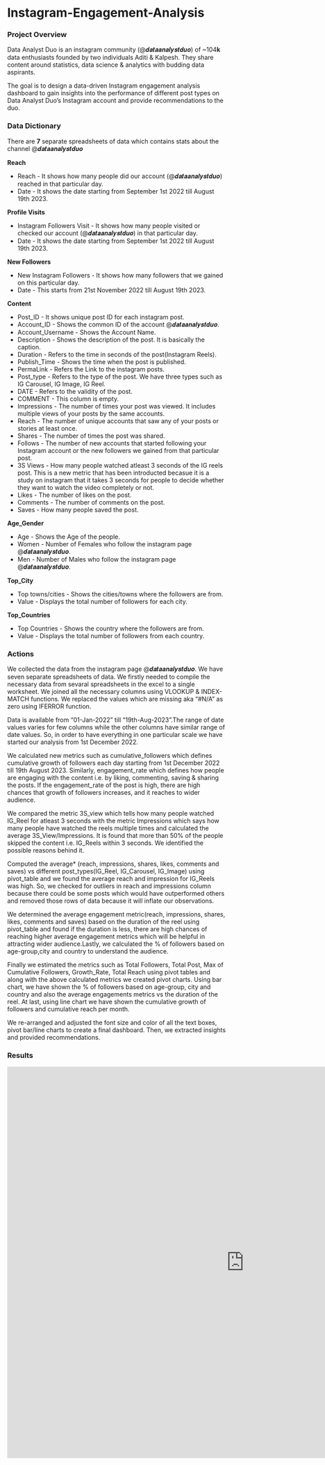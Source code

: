 # Instagram-Engagement-Analysis

### Project Overview

Data Analyst Duo is an instagram community (@𝒅𝒂𝒕𝒂𝒂𝒏𝒂𝒍𝒚𝒔𝒕𝒅𝒖𝒐) of ~104𝐤 data enthusiasts founded by two individuals Aditi & Kalpesh. They share content around statistics, data science & analytics with budding data aspirants.

The goal is to design a data-driven Instagram engagement analysis dashboard to gain insights into the performance of different post types on Data Analyst Duo’s Instagram account and provide recommendations to the duo.

### Data Dictionary

There are **7** separate spreadsheets of data which contains stats about the channel @𝒅𝒂𝒕𝒂𝒂𝒏𝒂𝒍𝒚𝒔𝒕𝒅𝒖𝒐

**Reach**

* Reach - It shows how many people did our account (@𝒅𝒂𝒕𝒂𝒂𝒏𝒂𝒍𝒚𝒔𝒕𝒅𝒖𝒐) reached in that particular day.
* Date - It shows the date starting from September 1st 2022 till August 19th 2023.

**Profile Visits**

* Instagram Followers Visit - It shows how many people visited or checked our account (@𝒅𝒂𝒕𝒂𝒂𝒏𝒂𝒍𝒚𝒔𝒕𝒅𝒖𝒐) in that particular day.
* Date - It shows the date starting from September 1st 2022 till August 19th 2023.

**New Followers**

* New Instagram Followers - It shows how many followers that we gained on this particular day.
* Date - This starts from 21st November 2022 till August 19th 2023.

**Content**

* Post_ID - It shows unique post ID for each instagram post.
* Account_ID - Shows the common ID of the account @𝒅𝒂𝒕𝒂𝒂𝒏𝒂𝒍𝒚𝒔𝒕𝒅𝒖𝒐.
* Account_Username - Shows the Account Name.
* Description - Shows the description of the post. It is basically the caption.
* Duration - Refers to the time in seconds of the post(Instagram Reels).
* Publish_Time - Shows the time when the post is published.
* PermaLink - Refers the Link to the instagram posts.
* Post_type - Refers to the type of the post. We have three types such as IG Carousel, IG Image, IG Reel.
* DATE - Refers to the validity of the post.
* COMMENT - This column is empty.
* Impressions - The number of times your post was viewed. It includes multiple views of your posts by the same accounts.
* Reach - The number of unique accounts that saw any of your posts or stories at least once.
* Shares - The number of times the post was shared.
* Follows - The number of new accounts that started following your Instagram account or the new followers we gained from that particular post.
* 3S Views - How many people watched atleast 3 seconds of the IG reels post. This is a new metric that has been introducted becasue it is a study on instagram that it takes 3 seconds 
  for people to decide whether they want to watch the video completely or not.
* Likes - The number of likes on the post.
* Comments - The number of comments on the post.
* Saves - How many people saved the post.

**Age_Gender**

* Age - Shows the Age of the people.
* Women - Number of Females who follow the instagram page @𝒅𝒂𝒕𝒂𝒂𝒏𝒂𝒍𝒚𝒔𝒕𝒅𝒖𝒐.
* Men - Number of Males who follow the instagram page @𝒅𝒂𝒕𝒂𝒂𝒏𝒂𝒍𝒚𝒔𝒕𝒅𝒖𝒐.

**Top_City**

* Top towns/cities - Shows the cities/towns where the followers are from.
* Value - Displays the total number of followers for each city.

**Top_Countries**

* Top Countries - Shows the country where the followers are from.
* Value - Displays the total number of followers from each country.

### Actions

We collected the data from the instagram page @𝒅𝒂𝒕𝒂𝒂𝒏𝒂𝒍𝒚𝒔𝒕𝒅𝒖𝒐. We have seven separate spreadsheets of data. We firstly needed to compile the necessary data from sevaral spreadsheets in the excel to a single worksheet. We joined all the necessary columns using VLOOKUP & INDEX-MATCH functions. We replaced the values which are missing aka “#N/A” as zero using IFERROR function.

Data is available from “01-Jan-2022” till “19th-Aug-2023”.The range of date values varies for few columns while the other columns have similar range of date values. So, in order to have everything in one particular scale we have started our analysis from 1st December 2022.

We calculated new metrics such as cumulative_followers which defines cumulative growth of followers each day starting from 1st December 2022 till 19th August 2023. Similarly, engagement_rate which defines how people are engaging with the content i.e. by liking, commenting, saving & sharing the posts. If the engagement_rate of the post is high, there are high chances that growth of followers increases, and it reaches to wider audience.

We compared the metric 3S_view which tells how many people watched IG_Reel for atleast 3 seconds with the metric Impressions which says how many people have watched the reels multiple times and calculated the average 3S_View/Impressions. It is found that more than 50% of the people skipped the content i.e. IG_Reels within 3 seconds. We identified the possible reasons behind it.

Computed the average* (reach, impressions, shares, likes, comments and saves) vs different post_types(IG_Reel, IG_Carousel, IG_Image) using pivot_table and we found the average reach and impression for IG_Reels was high. So, we checked for outliers in reach and impressions column because there could be some posts which would have outperformed others and removed those rows of data because it will inflate our observations.

We determined the average engagement metric(reach, impressions, shares, likes, comments and saves) based on the duration of the reel using pivot_table and found if the duration is less, there are high chances of reaching higher average engagement metrics which will be helpful in attracting wider audience.Lastly, we calculated the % of followers based on age-group,city and country to understand the audience.

Finally we estimated the metrics such as Total Followers, Total Post, Max of Cumulative Followers, Growth_Rate, Total Reach using pivot tables and along with the above calculated metrics we created pivot charts. Using bar chart, we have shown the % of followers based on age-group, city and country and also the average engagements metrics vs the duration of the reel. At last, using line chart we have shown the cumulative growth of followers and cumulative reach per month.

We re-arranged and adjusted the font size and color of all the text boxes, pivot bar/line charts to create a final dashboard. Then, we extracted insights and provided recommendations.

### Results

<iframe src="https://onedrive.live.com/embed?resid=2B20015F12AE5A8E%21153&authkey=!AOzyr0K7b07UXoA&em=2" width="1090" height="900" frameborder="0" scrolling="no"></iframe>
